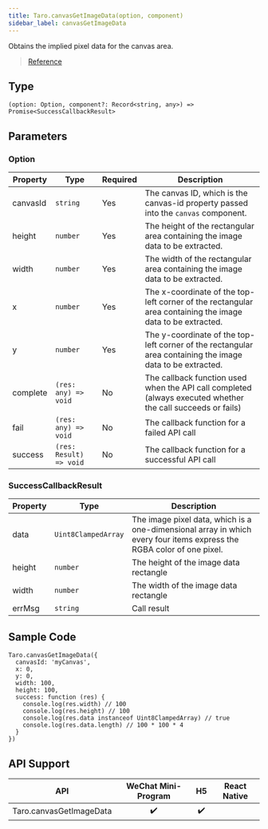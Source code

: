 ```yaml
---
title: Taro.canvasGetImageData(option, component)
sidebar_label: canvasGetImageData
---
```


Obtains the implied pixel data for the canvas area.

> [Reference](https://developers.weixin.qq.com/miniprogram/dev/api/canvas/wx.canvasGetImageData.html)

## Type

```tsx
(option: Option, component?: Record<string, any>) => Promise<SuccessCallbackResult>
```

## Parameters

### Option

<table>
  <thead>
    <tr>
      <th>Property</th>
      <th>Type</th>
      <th style={{ textAlign: "center"}}>Required</th>
      <th>Description</th>
    </tr>
  </thead>
  <tbody>
    <tr>
      <td>canvasId</td>
      <td><code>string</code></td>
      <td style={{ textAlign: "center"}}>Yes</td>
      <td>The canvas ID, which is the canvas-id property passed into the <code>canvas</code> component.</td>
    </tr>
    <tr>
      <td>height</td>
      <td><code>number</code></td>
      <td style={{ textAlign: "center"}}>Yes</td>
      <td>The height of the rectangular area containing the image data to be extracted.</td>
    </tr>
    <tr>
      <td>width</td>
      <td><code>number</code></td>
      <td style={{ textAlign: "center"}}>Yes</td>
      <td>The width of the rectangular area containing the image data to be extracted.</td>
    </tr>
    <tr>
      <td>x</td>
      <td><code>number</code></td>
      <td style={{ textAlign: "center"}}>Yes</td>
      <td>The x-coordinate of the top-left corner of the rectangular area containing the image data to be extracted.</td>
    </tr>
    <tr>
      <td>y</td>
      <td><code>number</code></td>
      <td style={{ textAlign: "center"}}>Yes</td>
      <td>The y-coordinate of the top-left corner of the rectangular area containing the image data to be extracted.</td>
    </tr>
    <tr>
      <td>complete</td>
      <td><code>(res: any) =&gt; void</code></td>
      <td style={{ textAlign: "center"}}>No</td>
      <td>The callback function used when the API call completed (always executed whether the call succeeds or fails)</td>
    </tr>
    <tr>
      <td>fail</td>
      <td><code>(res: any) =&gt; void</code></td>
      <td style={{ textAlign: "center"}}>No</td>
      <td>The callback function for a failed API call</td>
    </tr>
    <tr>
      <td>success</td>
      <td><code>(res: Result) =&gt; void</code></td>
      <td style={{ textAlign: "center"}}>No</td>
      <td>The callback function for a successful API call</td>
    </tr>
  </tbody>
</table>

### SuccessCallbackResult

<table>
  <thead>
    <tr>
      <th>Property</th>
      <th>Type</th>
      <th>Description</th>
    </tr>
  </thead>
  <tbody>
    <tr>
      <td>data</td>
      <td><code>Uint8ClampedArray</code></td>
      <td>The image pixel data, which is a one-dimensional array in which every four items express the RGBA color of one pixel.</td>
    </tr>
    <tr>
      <td>height</td>
      <td><code>number</code></td>
      <td>The height of the image data rectangle</td>
    </tr>
    <tr>
      <td>width</td>
      <td><code>number</code></td>
      <td>The width of the image data rectangle</td>
    </tr>
    <tr>
      <td>errMsg</td>
      <td><code>string</code></td>
      <td>Call result</td>
    </tr>
  </tbody>
</table>

## Sample Code

```tsx
Taro.canvasGetImageData({
  canvasId: 'myCanvas',
  x: 0,
  y: 0,
  width: 100,
  height: 100,
  success: function (res) {
    console.log(res.width) // 100
    console.log(res.height) // 100
    console.log(res.data instanceof Uint8ClampedArray) // true
    console.log(res.data.length) // 100 * 100 * 4
  }
})
```

## API Support

|           API           | WeChat Mini-Program | H5 | React Native |
|:-----------------------:|:-------------------:|:--:|:------------:|
| Taro.canvasGetImageData |         ✔️          | ✔️ |              |
